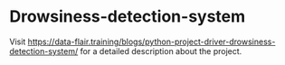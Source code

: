 # Drowsiness-detection-system

Visit https://data-flair.training/blogs/python-project-driver-drowsiness-detection-system/ for a detailed description about the project.

